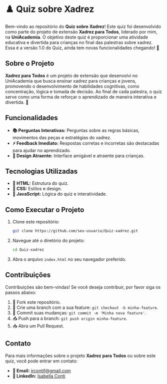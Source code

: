 # ♟️ Quiz sobre Xadrez

Bem-vindo ao repositório do **Quiz sobre Xadrez**! Este quiz foi desenvolvido como parte do projeto de extensão **Xadrez para Todos**, liderado por mim, na **UniAcademia**. O objetivo deste quiz é proporcionar uma atividade educativa e divertida para crianças no final das palestras sobre xadrez.
Essa é a versão 1.0 do Quiz, ainda tem novas funcionalidades chegando! 🚀

## Sobre o Projeto

**Xadrez para Todos** é um projeto de extensão que desenvolvi no UniAcademia que busca ensinar xadrez para crianças e jovens, promovendo o desenvolvimento de habilidades cognitivas, como concentração, lógica e tomada de decisão. Ao final de cada palestra, o quiz serve como uma forma de reforçar o aprendizado de maneira interativa e divertida. 🎉

## Funcionalidades

- **📚 Perguntas Interativas:** Perguntas sobre as regras básicas, movimentos das peças e estratégias do xadrez.
- **⚡ Feedback Imediato:** Respostas corretas e incorretas são destacadas para ajudar no aprendizado.
- **🎨 Design Atraente:** Interface amigável e atraente para crianças.

## Tecnologias Utilizadas

- **🔧 HTML:** Estrutura do quiz.
- **🎨 CSS:** Estilos e design.
- **🧠 JavaScript:** Lógica do quiz e interatividade.

## Como Executar o Projeto

1. Clone este repositório:
    ```sh
    git clone https://github.com/seu-usuario/Quiz-xadrez.git
    ```

2. Navegue até o diretório do projeto:
    ```sh
    cd Quiz-xadrez
    ```

3. Abra o arquivo `index.html` no seu navegador preferido.

## Contribuições

Contribuições são bem-vindas! Se você deseja contribuir, por favor siga os passos abaixo:

1. 🍴 Fork este repositório.
2. 🌿 Crie uma branch com a sua feature: `git checkout -b minha-feature`.
3. 💾 Commit suas mudanças: `git commit -m 'Minha nova feature'`.
4. 📤 Push para a branch: `git push origin minha-feature`.
5. 📥 Abra um Pull Request.

## Contato

Para mais informações sobre o projeto **Xadrez para Todos** ou sobre este quiz, você pode entrar em contato:

- **📧 Email:** ircontif@gmail.com
- **🔗 LinkedIn:** [Isabella Conti](https://www.linkedin.com/in/isabellarconti/)
